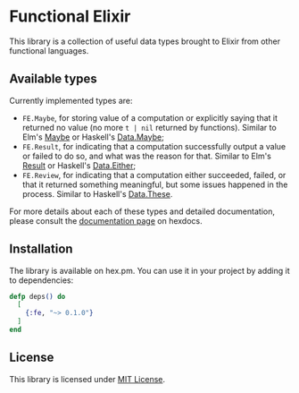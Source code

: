 # Functional Elixir

This library is a collection of useful data types brought to Elixir
from other functional languages.

## Available types

Currently implemented types are:

* `FE.Maybe`, for storing value of a computation or explicitly saying that it
returned no value (no more `t | nil` returned by functions). Similar to Elm's
[Maybe](https://package.elm-lang.org/packages/elm/core/latest/Maybe) or
Haskell's [Data.Maybe](http://hackage.haskell.org/package/base-4.12.0.0/docs/Data-Maybe.html);
* `FE.Result`, for indicating that a computation successfully output a value or
failed to do so, and what was the reason for that. Similar to Elm's
[Result](https://package.elm-lang.org/packages/elm-lang/core/latest/Result) or
Haskell's [Data.Either](http://hackage.haskell.org/package/base-4.12.0.0/docs/Data-Either.html);
* `FE.Review`, for indicating that a computation either succeeded, failed, or
that it returned something meaningful, but some issues happened in the process.
Similar to Haskell's [Data.These](http://hackage.haskell.org/package/these-0.7.5/docs/Data-These.html).

For more details about each of these types and detailed documentation, please consult
the [documentation page](http://hexdocs.pm/fe) on hexdocs.

## Installation

The library is available on hex.pm. You can use it in your project by adding
it to dependencies:


```elixir
defp deps() do
  [
    {:fe, "~> 0.1.0"}
  ]
end
```

## License

This library is licensed under [MIT License](LICENSE).
